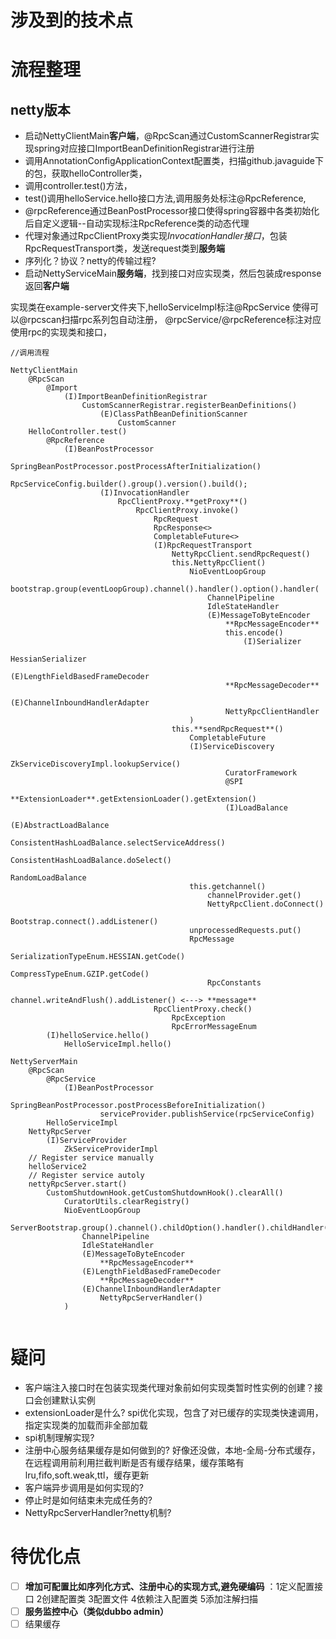 # 涉及到的技术点

# 流程整理

## netty版本

- 启动NettyClientMain**客户端**，@RpcScan通过CustomScannerRegistrar实现spring对应接口ImportBeanDefinitionRegistrar进行注册
- 调用AnnotationConfigApplicationContext配置类，扫描github.javaguide下的包，获取helloController类，
- 调用controller.test()方法，
- test()调用helloService.hello接口方法,调用服务处标注@RpcReference,
- @rpcReference通过BeanPostProcessor接口使得spring容器中各类初始化后自定义逻辑--自动实现标注RpcReference类的动态代理
- 代理对象通过RpcClientProxy类实现*InvocationHandler接口*，包装RpcRequestTransport类，发送request类到**服务端**
- 序列化？协议？netty的传输过程?
- 启动NettyServiceMain**服务端**，找到接口对应实现类，然后包装成response返回**客户端**

实现类在example-server文件夹下,helloServiceImpl标注@RpcService
使得可以@rpcscan扫描rpc系列包自动注册，
@rpcService/@rpcReference标注对应使用rpc的实现类和接口，

```
//调用流程

NettyClientMain
    @RpcScan
        @Import
            (I)ImportBeanDefinitionRegistrar
                CustomScannerRegistrar.registerBeanDefinitions()
                    (E)ClassPathBeanDefinitionScanner
                        CustomScanner 
    HelloController.test()
        @RpcReference
            (I)BeanPostProcessor
                SpringBeanPostProcessor.postProcessAfterInitialization()
                    RpcServiceConfig.builder().group().version().build();
                    (I)InvocationHandler
                        RpcClientProxy.**getProxy**()
                            RpcClientProxy.invoke()
                                RpcRequest
                                RpcResponse<>
                                CompletableFuture<>
                                (I)RpcRequestTransport
                                    NettyRpcClient.sendRpcRequest()
                                    this.NettyRpcClient()
                                        NioEventLoopGroup
                                        bootstrap.group(eventLoopGroup).channel().handler().option().handler(
                                            ChannelPipeline
                                            IdleStateHandler
                                            (E)MessageToByteEncoder
                                                **RpcMessageEncoder**
                                                this.encode()
                                                    (I)Serializer
                                                        HessianSerializer
                                            (E)LengthFieldBasedFrameDecoder
                                                **RpcMessageDecoder**
                                            (E)ChannelInboundHandlerAdapter
                                                NettyRpcClientHandler
                                        )
                                    this.**sendRpcRequest**()
                                        CompletableFuture
                                        (I)ServiceDiscovery
                                            ZkServiceDiscoveryImpl.lookupService()
                                                CuratorFramework
                                                @SPI
                                                    **ExtensionLoader**.getExtensionLoader().getExtension()
                                                (I)LoadBalance
                                                    (E)AbstractLoadBalance
                                                        ConsistentHashLoadBalance.selectServiceAddress()
                                                            ConsistentHashLoadBalance.doSelect()
                                                        RandomLoadBalance
                                        this.getchannel()
                                            channelProvider.get()
                                            NettyRpcClient.doConnect()
                                                Bootstrap.connect().addListener()
                                        unprocessedRequests.put()
                                        RpcMessage
                                            SerializationTypeEnum.HESSIAN.getCode()
                                            CompressTypeEnum.GZIP.getCode()
                                            RpcConstants
                                        channel.writeAndFlush().addListener() <---> **message**
                                RpcClientProxy.check()
                                    RpcException
                                    RpcErrorMessageEnum      
        (I)helloService.hello()
            HelloServiceImpl.hello()

NettyServerMain
    @RpcScan
        @RpcService
            (I)BeanPostProcessor
                SpringBeanPostProcessor.postProcessBeforeInitialization()
                    serviceProvider.publishService(rpcServiceConfig)
        HelloServiceImpl
    NettyRpcServer
        (I)ServiceProvider
            ZkServiceProviderImpl
    // Register service manually
    helloService2
    // Register service autoly
    nettyRpcServer.start()
        CustomShutdownHook.getCustomShutdownHook().clearAll()
            CuratorUtils.clearRegistry()
            NioEventLoopGroup
            ServerBootstrap.group().channel().childOption().handler().childHandler(
                ChannelPipeline
                IdleStateHandler
                (E)MessageToByteEncoder
                    **RpcMessageEncoder**
                (E)LengthFieldBasedFrameDecoder
                    **RpcMessageDecoder**
                (E)ChannelInboundHandlerAdapter
                    NettyRpcServerHandler()
            )
            
```
# 疑问
- 客户端注入接口时在包装实现类代理对象前如何实现类暂时性实例的创建？接口会创建默认实例
- extensionLoader是什么? spi优化实现，包含了对已缓存的实现类快速调用，指定实现类的加载而非全部加载
- spi机制理解实现? 
- 注册中心服务结果缓存是如何做到的? 好像还没做，本地-全局-分布式缓存，在远程调用前利用拦截判断是否有缓存结果，缓存策略有lru,fifo,soft.weak,ttl，缓存更新
- 客户端异步调用是如何实现的? 
- 停止时是如何结束未完成任务的?
- NettyRpcServerHandler?netty机制?

# 待优化点
- [ ] **增加可配置比如序列化方式、注册中心的实现方式,避免硬编码** ：1定义配置接口 2创建配置类 3配置文件 4依赖注入配置类 5添加注解扫描
- [ ] **服务监控中心（类似dubbo admin）**
- [ ] 结果缓存